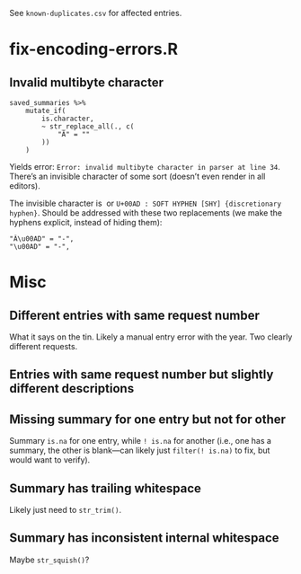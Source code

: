 See `known-duplicates.csv` for affected entries.

# fix-encoding-errors.R

## Invalid multibyte character

```
saved_summaries %>%
    mutate_if(
        is.character,
        ~ str_replace_all(., c(
            "Â­" = "­"
        ))
    )
```

Yields error: `Error: invalid multibyte character in parser at line 34`. There’s an invisible character of some sort (doesn’t even render in all editors).

The invisible character is  `­` or `U+00AD : SOFT HYPHEN [SHY] {discretionary hyphen}`. Should be addressed with these two replacements (we make the hyphens explicit, instead of hiding them):

```
"Â\u00AD" = "-",
"\u00AD" = "-",
```


# Misc

## Different entries with same request number

What it says on the tin. Likely a manual entry error with the year. Two clearly different requests.

## Entries with same request number but slightly different descriptions

## Missing summary for one entry but not for other

Summary `is.na` for one entry, while `! is.na` for another (i.e., one has a summary, the other is blank—can likely just `filter(! is.na)` to fix, but would want to verify).

## Summary has trailing whitespace

Likely just need to `str_trim()`.

## Summary has inconsistent internal whitespace

Maybe `str_squish()`?
